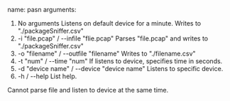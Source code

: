 name: pasn 
arguments:
1. No arguments
    Listens on default device for a minute.
    Writes to "./packageSniffer.csv"
2. -i "file.pcap" / --infile "flie.pcap"
    Parses "file.pcap" and writes to "./packageSniffer.csv"
3. -o "filename" / --outfile "filename"
    Writes to "./filename.csv"
4. -t "num" / --time "num"
    If listens to device, specifies time in seconds.
5. -d "device name" / --device "device name"
    Listens to specific device.
6. -h / --help
    List help.

Cannot parse file and listen to device at the same time.
